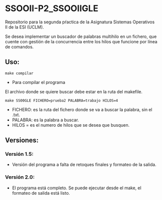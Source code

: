 # SSOOII-P2_SSOOIIGLE
Repositorio para la segunda pŕactica de la Asignatura Sistemas Operativos II de la ESI (UCLM).

Se desea implementar un buscador de palabras multihilo en un fichero, que cuente con gestión de la concurrencia entre los hilos que funcione por línea de comandos.

## Uso:
`make compilar`
 - Para compilar el programa

 El archivo donde se quiere buscar debe estar en la ruta del makefile.

`make SS00GLE FICHERO=prueba2 PALABRA=trabajo HILOS=4`
 - FICHERO: es la ruta del fichero donde se va a buscar la palabra, sin el .txt.
 - PALABRA: es la palabra a buscar.
 - HILOS = es el numero de hilos que se desea que busquen.

## Versiones:
### Versión 1.5:
- Versión del programa a falta de retoques finales y formateo de la salida.

### Versión 2.0:
- El programa está completo. Se puede ejecutar desde el make, el formateo de salida está listo.
